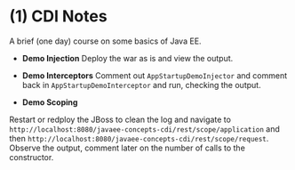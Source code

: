 # (1) CDI Notes

A brief (one day) course on some basics of Java EE.

- **Demo Injection**
Deploy the war as is and view the output.

- **Demo Interceptors**
Comment out `AppStartupDemoInjector` and comment back in `AppStartupDemoInterceptor` and run, checking the output.

- **Demo Scoping**

Restart or redploy the JBoss to clean the log and navigate to `http://localhost:8080/javaee-concepts-cdi/rest/scope/application` and then 
`http://localhost:8080/javaee-concepts-cdi/rest/scope/request`.  Observe the output, comment later on the number of 
calls to the constructor.
